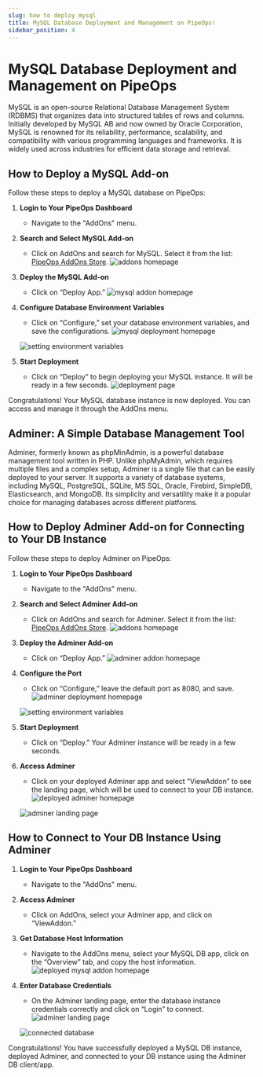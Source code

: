 ```yaml
---
slug: how to deploy mysql
title: MySQL Database Deployment and Management on PipeOps!
sidebar_position: 4
---
```





# MySQL Database Deployment and Management on PipeOps

MySQL is an open-source Relational Database Management System (RDBMS) that organizes data into structured tables of rows and columns. Initially developed by MySQL AB and now owned by Oracle Corporation, MySQL is renowned for its reliability, performance, scalability, and compatibility with various programming languages and frameworks. It is widely used across industries for efficient data storage and retrieval.

## How to Deploy a MySQL Add-on

Follow these steps to deploy a MySQL database on PipeOps:

1. **Login to Your PipeOps Dashboard**
   - Navigate to the "AddOns" menu.

2. **Search and Select MySQL Add-on**
   - Click on AddOns and search for MySQL. Select it from the list: [PipeOps AddOns Store](https://console.pipeops.io/dashboard/addons/store).
   ![addons homepage](https://d23lxlhhocltbo.cloudfront.net/wp-content/uploads/2024/06/20222914/1-1.png)

3. **Deploy the MySQL Add-on**
   - Click on “Deploy App.”
   ![mysql addon homepage](https://d23lxlhhocltbo.cloudfront.net/wp-content/uploads/2024/06/20223546/2.png)

4. **Configure Database Environment Variables**
   - Click on “Configure,” set your database environment variables, and save the configurations.
   ![mysql deployment homepage](https://d23lxlhhocltbo.cloudfront.net/wp-content/uploads/2024/06/20224554/3.png)

   ![setting environment variables](https://d23lxlhhocltbo.cloudfront.net/wp-content/uploads/2024/06/20224743/4b.png)

5. **Start Deployment**
   - Click on “Deploy” to begin deploying your MySQL instance. It will be ready in a few seconds.
   ![deployment page](https://d23lxlhhocltbo.cloudfront.net/wp-content/uploads/2024/06/20225130/5.png)

Congratulations! Your MySQL database instance is now deployed. You can access and manage it through the AddOns menu.

## Adminer: A Simple Database Management Tool

Adminer, formerly known as phpMinAdmin, is a powerful database management tool written in PHP. Unlike phpMyAdmin, which requires multiple files and a complex setup, Adminer is a single file that can be easily deployed to your server. It supports a variety of database systems, including MySQL, PostgreSQL, SQLite, MS SQL, Oracle, Firebird, SimpleDB, Elasticsearch, and MongoDB. Its simplicity and versatility make it a popular choice for managing databases across different platforms.

## How to Deploy Adminer Add-on for Connecting to Your DB Instance

Follow these steps to deploy Adminer on PipeOps:

1. **Login to Your PipeOps Dashboard**
   - Navigate to the "AddOns" menu.

2. **Search and Select Adminer Add-on**
   - Click on AddOns and search for Adminer. Select it from the list: [PipeOps AddOns Store](https://console.pipeops.io/dashboard/addons/store).
   ![addons homepage](https://d23lxlhhocltbo.cloudfront.net/wp-content/uploads/2024/06/20222914/1-1.png)

3. **Deploy the Adminer Add-on**
   - Click on “Deploy App.”
   ![adminer addon homepage](https://d23lxlhhocltbo.cloudfront.net/wp-content/uploads/2024/06/20225315/7.png)

4. **Configure the Port**
   - Click on “Configure,” leave the default port as 8080, and save.
   ![adminer deployment homepage](https://d23lxlhhocltbo.cloudfront.net/wp-content/uploads/2024/06/20225906/8.png)

   ![setting environment variables](https://d23lxlhhocltbo.cloudfront.net/wp-content/uploads/2024/06/20225946/9.png)

5. **Start Deployment**
   - Click on “Deploy.” Your Adminer instance will be ready in a few seconds.
   
6. **Access Adminer**
   - Click on your deployed Adminer app and select “ViewAddon” to see the landing page, which will be used to connect to your DB instance.
   ![deployed adminer homepage](https://d23lxlhhocltbo.cloudfront.net/wp-content/uploads/2024/06/20230112/10.png)

   ![adminer landing page](https://d23lxlhhocltbo.cloudfront.net/wp-content/uploads/2024/06/20230453/11-1.png)

## How to Connect to Your DB Instance Using Adminer

1. **Login to Your PipeOps Dashboard**
   - Navigate to the "AddOns" menu.

2. **Access Adminer**
   - Click on AddOns, select your Adminer app, and click on “ViewAddon.”

3. **Get Database Host Information**
   - Navigate to the AddOns menu, select your MySQL DB app, click on the “Overview” tab, and copy the host information.
   ![deployed mysql addon homepage](https://d23lxlhhocltbo.cloudfront.net/wp-content/uploads/2024/06/20230658/12-1.png)

4. **Enter Database Credentials**
   - On the Adminer landing page, enter the database instance credentials correctly and click on “Login” to connect.
   ![adminer landing page](https://d23lxlhhocltbo.cloudfront.net/wp-content/uploads/2024/06/20230730/13-1.png)

   ![connected database](https://d23lxlhhocltbo.cloudfront.net/wp-content/uploads/2024/06/20230753/14-1.png)

Congratulations! You have successfully deployed a MySQL DB instance, deployed Adminer, and connected to your DB instance using the Adminer DB client/app.